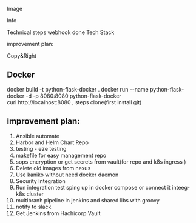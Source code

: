 Image 

Info 

Technical steps
webhook done
Tech Stack 

improvement plan: 

Copy&Right

## Docker
docker build -t python-flask-docker .
docker run --name python-flask-docker   -d -p 8080:8080 python-flask-docker  
curl http://localhost:8080 , steps clone(first install git)



##  improvement plan: 
1. Ansible automate
2. Harbor and Helm Chart Repo
3. testing - e2e testing  
4. makefile  for easy management repo
5. sops encryption or get secrets from vault(for repo and k8s ingress )
6. Delete old images from nexus 
7. Use kaniko without need docker daemon
8. Security Integration
9. Run integration test sping up in docker compose or connect it inteeg-k8s cluster
10. multibranh pipeline in jenkins and shared libs with groovy
11. notify to slack 
12. Get Jenkins from Hachicorp Vault

